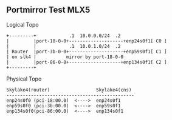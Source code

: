 
## Portmirror Test MLX5

Logical Topo
```
+---------+            .1  10.0.0.0/24  .2
|         |port-18-0-0+--------------------+enp24s0f1[ C0 ]
|         |            .1  10.0.1.0/24  .2
| Router  |port-3b-0-0+--------------------+enp59s0f1[ C1 ]
| on slk4 |           mirror by port-18-0-0
|         |port-86-0-0+-------------------+enp134s0f1[ C2 ]
+---------+
```

Physical Topo
```
Skylake4(router)                 Skylake4(cns)
-----------------------------------------------
enp24s0f0 (pci-18:00.0)  <---->  enp24s0f1
enp59s0f0 (pci-3b:00.0)  <---->  enp59s0f1
enp134s0f0(pci-86:00.0)  <---->  enp134s0f1
```

<!-- check script -->
<!-- ``` -->
<!-- #Broadwell -->
<!-- ip link set dev ens20f0 up -->
<!-- ip link set dev ens20f1 up -->
<!-- ip link set dev ens28f0 up -->
<!-- ip link set dev ens28f1 up -->
<!-- ip addr add 10.0.1.2/24 dev ens20f0 -->
<!-- ip addr add 10.0.2.2/24 dev ens20f1 -->
<!-- ip addr add 10.0.3.2/24 dev ens28f0 -->
<!-- ip addr add 10.0.4.2/24 dev ens28f1 -->
<!--  -->
<!-- #Skylake1 -->
<!-- ip link set dev enp94s0f0 up -->
<!-- ip link set dev enp94s0f1 up -->
<!-- ip link set dev enp216s0f0 up -->
<!-- ip link set dev enp216s0f1 up -->
<!-- ip addr add 10.0.1.1/24 dev enp94s0f0 -->
<!-- ip addr add 10.0.2.1/24 dev enp94s0f1 -->
<!-- ip addr add 10.0.3.1/24 dev enp216s0f0 -->
<!-- ip addr add 10.0.4.1/24 dev enp216s0f1 -->
<!--  -->
<!-- #Skylake1 and Broadwell1 -->
<!-- ping -c2 10.0.1.1 -->
<!-- ping -c2 10.0.1.2 -->
<!-- ping -c2 10.0.2.1 -->
<!-- ping -c2 10.0.2.2 -->
<!-- ping -c2 10.0.3.1 -->
<!-- ping -c2 10.0.3.2 -->
<!-- ping -c2 10.0.4.1 -->
<!-- ping -c2 10.0.4.2 -->
<!-- ``` -->
